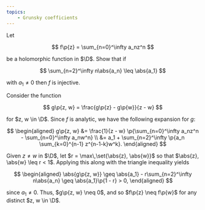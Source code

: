 ```yaml
---
topics:
    - Grunsky coefficients
---
```


<problem>

Let

$$
f\p{z} = \sum_{n=0}^\infty a_nz^n
$$

be a holomorphic function in $\D$. Show that if

$$
\sum_{n=2}^\infty n\abs{a_n} \leq \abs{a_1}
$$

with $a_1 \neq 0$ then $f$ is injective.

</problem>

<solution>

Consider the function

$$
g\p{z, w} = \frac{g\p{z} - g\p{w}}{z - w}
$$

for $z, w \in \D$. Since $f$ is analytic, we have the following expansion for $g$:

$$
\begin{aligned}
    g\p{z, w}
        &= \frac{1}{z - w} \p{\sum_{n=0}^\infty a_nz^n - \sum_{n=0}^\infty a_nw^n} \\
        &= a_1 + \sum_{n=2}^\infty \p{a_n \sum_{k=0}^{n-1} z^{n-1-k}w^k}.
\end{aligned}
$$

Given $z \neq w$ in $\D$, let $r = \max\,\set{\abs{z}, \abs{w}}$ so that $\abs{z}, \abs{w} \leq r < 1$. Applying this along with the triangle inequality yields

$$
\begin{aligned}
    \abs{g\p{z, w}}
        \geq \abs{a_1} - r\sum_{n=2}^\infty n\abs{a_n}
        \geq \abs{a_1}\p{1 - r}
        > 0,
\end{aligned}
$$

since $a_1 \neq 0$. Thus, $g\p{z, w} \neq 0$, and so $f\p{z} \neq f\p{w}$ for any distinct $z, w \in \D$.

</solution>

